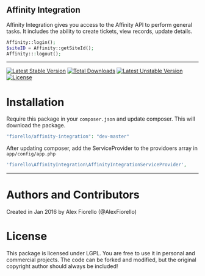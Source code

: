 ## Affinity Integration
Affinity Integration gives you access to the Affinity API to perform general tasks. It includes the ability to create tickets, view records, update details.
```php
Affinity::login();
$siteID = Affinity::getSiteId();
Affinity:::logout();
```
---
[![Latest Stable Version](https://poser.pugx.org/fiorello/affinity-integration/v/stable)](https://packagist.org/packages/fiorello/affinity-integration) [![Total Downloads](https://poser.pugx.org/fiorello/affinity-integration/downloads)](https://packagist.org/packages/fiorello/affinity-integration) [![Latest Unstable Version](https://poser.pugx.org/fiorello/affinity-integration/v/unstable)](https://packagist.org/packages/fiorello/affinity-integration) [![License](https://poser.pugx.org/fiorello/affinity-integration/license)](https://packagist.org/packages/fiorello/affinity-integration)

# Installation
Require this package in your `composer.json` and update composer. This will download the package.
```php
"fiorello/affinity-integration": "dev-master"
```
 After updating composer, add the ServiceProvider to the providoers array in `app/config/app.php`
```php
'fiorello\AffinityIntegration\AffinityIntegrationServiceProvider',
```
---

# Authors and Contributors
Created in Jan 2016 by Alex Fiorello (@AlexFiorello)

# License

This package is licensed under LGPL. You are free to use it in personal and commercial projects. The code can be forked and modified, but the original copyright author should always be included!

